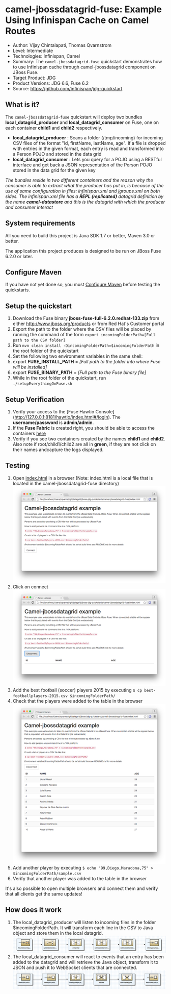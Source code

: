camel-jbossdatagrid-fuse: Example Using Infinispan Cache on Camel Routes
=================================================================
* Author: Vijay Chintalapati, Thomas Qvarnstrom
* Level: Intermediate
* Technologies: Infinispan, Camel
* Summary: The `camel-jbossdatagrid-fuse` quickstart demonstrates how to use Infinispan cache through camel-jbossdatagrid component on JBoss Fuse.
* Target Product: JDG
* Product Versions: JDG 6.6, Fuse 6.2
* Source: <https://github.com/infinispan/jdg-quickstart>

What is it?
-----------

The `camel-jbossdatagrid-fuse` quickstart will deploy two bundles __local_datagrid_producer__ and __local_datagrid_consumer__ on Fuse, one on each container __child1__ and __child2__ respectively.

* __local_datagrid_producer__ : Scans a folder (/tmp/incoming) for incoming CSV files of the format "id, firstName, lastName, age". If a file is dropped with entries in the given format, each entry is read and transformed into a Person POJO and stored in the data grid
* __local_datagrid_consumer__ : Lets you query for a POJO using a RESTful interface and get back  a JSON representation of the Person POJO stored in the data grid for the given key

_The bundles reside in two different containers and the reason why the consumer is able to extract what the producer has put in, is because of the use of same configuration in files: infinispan.xml and jgroups.xml on both sides. The infinispan.xml file has a **REPL (replicated)** datagrid definition by the name **camel-datastore** and this is the datagrid with which the producer and consumer interact_

System requirements
-------------------

All you need to build this project is Java SDK 1.7 or better, Maven 3.0 or better.

The application this project produces is designed to be run on JBoss Fuse 6.2.0 or later.
 
Configure Maven
---------------

If you have not yet done so, you must [Configure Maven](https://github.com/jboss-developer/jboss-developer-shared-resources/blob/master/guides/CONFIGURE_MAVEN.md#configure-maven-to-build-and-deploy-the-quickstarts) before testing the quickstarts.

Setup the quickstart
----------------------

1. Download the Fuse binary __jboss-fuse-full-6.2.0.redhat-133.zip__ from either http://www.jboss.org/products or from Red Hat's Customer portal
2. Export the path to the folder where the CSV files will be placed by running the command of the form `export incomingFolderPath=[Full path to the CSV folder]`
3. Run `mvn clean install -DincomingFolderPath=$incomingFolderPath` in the root folder of the quickstart
4. Set the following two environment variables in the same shell: 
  1. export __FUSE_INSTALL_PATH__ = _[Full path to the folder into where Fuse will be installed]_ 
  2. export __FUSE_BINARY_PATH__ = _[Full path to the Fuse binary file]_ 
5. While in the root folder of the quickstart, run `./setupEverythingOnFuse.sh`

Setup Verification
------------------

1. Verify your access to the [Fuse Hawtio Console] (http://127.0.0.1:8181/hawtio/index.html#/login). The __username/password__ is __admin/admin__.
2. If the __Fuse Fabric__ is created right, you should be able to access the containers [here](http://127.0.0.1:8181/hawtio/index.html#/fabric/containers)
3. Verify if you see two containers created by the names __child1__ and __child2__. Also note if root/child1/child2 are all in __green__, if they are not click on their names andcapture the logs displayed.  

Testing
-------

1. Open [index.html](./index.html) in a browser (Note: index.html is a local file that is located in the camel-jbossdatagrid-fuse directory)
   ![](images/index-html-1.png)
2. Click on connect
   ![](images/index-html-2.png)
2. Add the best football (soccer) players 2015 by executing `$ cp best-footballplayers-2015.csv $incomingFolderPath/`
3. Check that the players were added to the table in the browser
   ![](images/index-html-3.png)
4. Add another player by executing `$ echo "99,Diego,Maradona,75" > $incomingFolderPath/sample.csv`
5. Verify that another player was added to the table in the browser

It's also possible to open multiple browsers and connect them and verify that all clients get the same updates!

How does it work
----------------
1. The local\_datagrid_producer will listen to incoming files in the folder $incomingFolderPath. It will transform each line in the CSV to Java object and store them in the local datagrid.
   ![](images/camel-producer.png)
2. The local\_datagrid_consumer will react to events that an entry has been added to the datagrid and will retrieve the Java object, transform it to JSON and push it to WebSocket clients that are connected.   
   ![](images/camel-consumer.png)
